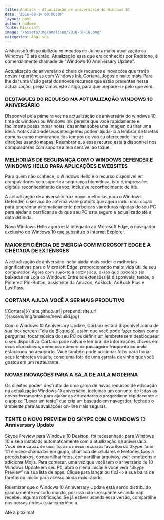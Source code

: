 ```yaml
---
title: Análise - Atualização de aniversário do Windows 10
date: '2016-08-16 00:00:00'
layout: post
author: nadeem
fonte: Microsoft
image: "/assets/img/analises/2016-08-16.png"
categories: Analises
---
```


A Microsoft disponibilizou no meados de Julho a maior atualização do Windows 10 até então.
Atualização essa que era conhecida por Redstone, é comercialmente chamade de "Windows 10 Anniversary Update".

Actualização de aniversário é cheia de recursos e inovações que trarão novas experiências com Windows Ink, Cortana, Jogos e muito mais.
Para lhe dar uma visão geral dos novos recursos que estão presentes nessa actualização, preparamos este artigo, para que prepare-se pelo que vem.

### DESTAQUES DO RECURSO NA ACTUALIZAÇÃO WINDOWS 10 ANIVERSÁRIO

Disponível pela primeira vez na actualização de aniversário do windows 10, tinta do windows ou Windows Ink permite que você rapidamente e facilmente possa tomar notas, desenhar sobre uma imagem ou  tirar uma ideia. 
Notas auto-adesivas inteligentes podem ajuda-lo a lembrar de tarefas comuns como memorando dos tempos de voo ou oferecendo-lhe as direções usando mapas.
Relembrar que esse recurso estará disponível nos computadores com suporte a tela sensível ao toque.

### MELHORIAS DE SEGURANÇA COM O WINDOWS DEFENDER E WINDOWS HELLO PARA APLICAÇÕES E WEBSITES

Para quem não conhece, o Windows Hello é o recurso disponível em computadores com suporte a segurança biométrica, isto é, impressões digitais, reconhecimento de voz, inclusive reconhecimento de íris.

A actualização de aniversário traz novas melhorias para o Windows Defender, o serviço de anti-malware gratuito que agora inclui uma opção para programar automaticamente periodicas varreduras rápidas do seu PC para ajudar a certificar se de que seu PC esta seguro e actualizado até a data definida.

Novo Windows Hello agora está integrado ao Microsoft Edge, o navegador exclusivo do Windows 10 que substituio o Internet Explorer.

### MAIOR EFICIÊNCIA DE ENERGIA COM MICROSOFT EDGE E A CHEGADA DE EXTENSÕES

A actualização de aniversário inclui ainda mais poder e melhorias significativas para o Microsoft Edge, proporcionando maior vida útil de seu computador. 
Agora com suporte a extensões, essas que poderão ser baixadas na Loja do Windows.
Entre as extensões já disponiveis, temos, o Pinterest Pin-Button, assistente da Amazon, AdBlock, AdBlock Plus e LastPass.

### CORTANA AJUDA VOCÊ A SER MAIS PRODUTIVO

![Cortana]({{ site.github.url | prepend: site.url }}/assets/img/analises/newbuild.jpg)

Com o Windows 10 Anniversary Update, Cortana estará disponível acima de sua lock screen (Tela de Bloqueio), assim que você pode fazer coisas como perguntas, tocar música do seu PC ou definir um lembrete sem desbloquear o seu dispositivo. 
Cortana pode salvar e lembrar de informações chaves em seus dispositivos, como seu número de passageiro frequente ou onde estacionou no aeroporto. 
Você também pode adicionar fotos para tornar seus lembretes visuais, como uma foto de uma garrafa de vinho que você gostou em um restaurante. 

### NOVAS INOVAÇÕES PARA A SALA DE AULA MODERNA

Os clientes podem desfrutar de uma gama de novos recursos de educação na actualização Windows 10 aniversário, incluindo um conjunto de todas as novas ferramentas para ajudar os educadores a progredirem rápidamente e o app de "Levar um teste" que cria um baseado em navegador, fechado o ambiente para as avaliações on-line mais seguras.

### TENTE O NOVO PREVIEW DO SKYPE COM O WINDOWS 10 Anniversary Update

Skype Preview para Windows 10 Desktop, foi redesenhado para Windows 10 e será instalado automaticamente com a atualização de aniversário. 
Você será capaz de usar todos os seus recursos favoritos do Skype: falar 1:1 e vídeo-chamadas em grupo, chamada de celulares e telefones fixos a preços baixos, compartilhar fotos, compartilhar arquivos, usar emoticons e adicionar Mojis. 
Para começar, uma vez que você tem o aniversário de 10 Windows Update em seu PC, abra o menu iniciar e você verá "Skype Preview" na sua lista de apps. 
Clique para lançar ou fixá-lo à sua barra de tarefas ou iniciar para acesso ainda mais rápido.

Relembrar que o Windows 10 Anniversary Update está sendo distribuido gradualmente em todo mundo, por isso não se espante se ainda nãp recebeu alguma notificação.
Se já estiver usando essa versão, compartilhe nas nossas redes a sua experiência.

Até a próxima!